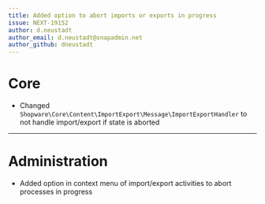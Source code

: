 ```yaml
---
title: Added option to abort imports or exports in progress
issue: NEXT-19152
author: d.neustadt
author_email: d.neustadt@snapadmin.net 
author_github: dneustadt
---
```

# Core
* Changed `Shopware\Core\Content\ImportExport\Message\ImportExportHandler` to not handle import/export if state is aborted
___
# Administration
* Added option in context menu of import/export activities to abort processes in progress
